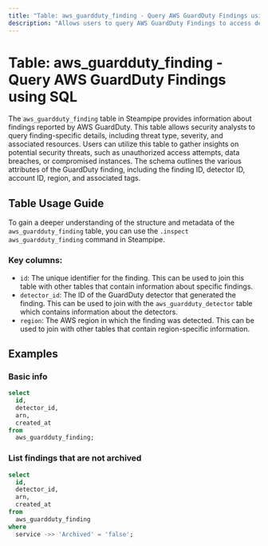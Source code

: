 ```yaml
---
title: "Table: aws_guardduty_finding - Query AWS GuardDuty Findings using SQL"
description: "Allows users to query AWS GuardDuty Findings to access detailed information about potential security threats or suspicious activities detected in their AWS environment."
---
```


# Table: aws_guardduty_finding - Query AWS GuardDuty Findings using SQL

The `aws_guardduty_finding` table in Steampipe provides information about findings reported by AWS GuardDuty. This table allows security analysts to query finding-specific details, including threat type, severity, and associated resources. Users can utilize this table to gather insights on potential security threats, such as unauthorized access attempts, data breaches, or compromised instances. The schema outlines the various attributes of the GuardDuty finding, including the finding ID, detector ID, account ID, region, and associated tags.

## Table Usage Guide

To gain a deeper understanding of the structure and metadata of the `aws_guardduty_finding` table, you can use the `.inspect aws_guardduty_finding` command in Steampipe.

### Key columns:

- `id`: The unique identifier for the finding. This can be used to join this table with other tables that contain information about specific findings.
- `detector_id`: The ID of the GuardDuty detector that generated the finding. This can be used to join with the `aws_guardduty_detector` table which contains information about the detectors.
- `region`: The AWS region in which the finding was detected. This can be used to join with other tables that contain region-specific information.

## Examples

### Basic info

```sql
select
  id,
  detector_id,
  arn,
  created_at
from
  aws_guardduty_finding;
```

### List findings that are not archived

```sql
select
  id,
  detector_id,
  arn,
  created_at
from
  aws_guardduty_finding
where
  service ->> 'Archived' = 'false';
```
